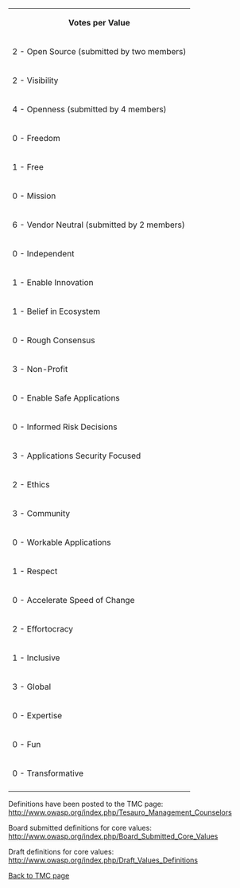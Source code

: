 <table>
<tbody>
<tr class="odd">
<td><center>
<p><strong>Votes per Value</strong></p>
</center></td>
</tr>
<tr class="even">
<td><p>2 - Open Source (submitted by two members)</p></td>
</tr>
<tr class="odd">
<td><p>2 - Visibility</p></td>
</tr>
<tr class="even">
<td><p>4 - Openness (submitted by 4 members)</p></td>
</tr>
<tr class="odd">
<td><p>0 - Freedom</p></td>
</tr>
<tr class="even">
<td><p>1 - Free</p></td>
</tr>
<tr class="odd">
<td><p>0 - Mission</p></td>
</tr>
<tr class="even">
<td><p>6 - Vendor Neutral (submitted by 2 members)</p></td>
</tr>
<tr class="odd">
<td><p>0 - Independent</p></td>
</tr>
<tr class="even">
<td><p>1 - Enable Innovation</p></td>
</tr>
<tr class="odd">
<td><p>1 - Belief in Ecosystem</p></td>
</tr>
<tr class="even">
<td><p>0 - Rough Consensus</p></td>
</tr>
<tr class="odd">
<td><p>3 - Non-Profit</p></td>
</tr>
<tr class="even">
<td><p>0 - Enable Safe Applications</p></td>
</tr>
<tr class="odd">
<td><p>0 - Informed Risk Decisions</p></td>
</tr>
<tr class="even">
<td><p>3 - Applications Security Focused</p></td>
</tr>
<tr class="odd">
<td><p>2 - Ethics</p></td>
</tr>
<tr class="even">
<td><p>3 - Community</p></td>
</tr>
<tr class="odd">
<td><p>0 - Workable Applications</p></td>
</tr>
<tr class="even">
<td><p>1 - Respect</p></td>
</tr>
<tr class="odd">
<td><p>0 - Accelerate Speed of Change</p></td>
</tr>
<tr class="even">
<td><p>2 - Effortocracy</p></td>
</tr>
<tr class="odd">
<td><p>1 - Inclusive</p></td>
</tr>
<tr class="even">
<td><p>3 - Global</p></td>
</tr>
<tr class="odd">
<td><p>0 - Expertise</p></td>
</tr>
<tr class="even">
<td><p>0 - Fun</p></td>
</tr>
<tr class="odd">
<td><p>0 - Transformative</p></td>
</tr>
<tr class="even">
<td></td>
</tr>
</tbody>
</table>

Definitions have been posted to the TMC page:
<http://www.owasp.org/index.php/Tesauro_Management_Counselors>

Board submitted definitions for core values:
<http://www.owasp.org/index.php/Board_Submitted_Core_Values>

Draft definitions for core values:
<http://www.owasp.org/index.php/Draft_Values_Definitions>

[Back to TMC page](Tesauro_Management_Counselors "wikilink")